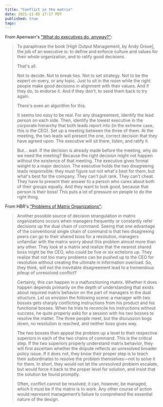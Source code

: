 ```yaml
---
title: "Conflict in the matrix"
date: 2021-11-05 17:17 PDT
published: true
tags:
---
```


From Apenwarr's ["What do executives do, anyway?"](https://apenwarr.ca/log/20190926):

<blockquote markdown="1">

To paraphrase the book [High Output Management, by Andy Grove], the job of an executive is: to define and enforce culture and values for their whole organization, and to ratify good decisions.

That's all.

Not to decide. Not to break ties. Not to set strategy. Not to be the expert on every, or any topic. Just to sit in the room while the right people make good decisions in alignment with their values. And if they do, to endorse it. And if they don't, to send them back to try again.

There's even an algorithm for this.

It seems too easy to be real. For any disagreement, identify the lead person on each side. Then, identify the lowest executive in the corporate hierarchy that both leads report into (in the extreme case, this is the CEO). Set up a meeting between the three of them. At the meeting, the two leads will present the one, correct decision that they have agreed upon. The executive will sit there, listen, and ratify it.

But... wait. If the decision is already made before the meeting, why do we need the meeting? Because the right decision might not happen without the existence of that meeting. The executive gives formal weight to a major decision. The executive holds the two disagreeing leads responsible: they must figure out not what's best for them, but what's best for the company. They can't pull rank. They can't cheat. They have to present their answer to a person who cares about both of their groups equally. And they want to look good, because that person is their boss! This puts a lot of pressure on people to do the right thing.

</blockquote>

From HBR's ["Problems of Matrix Organizations"](https://hbr.org/1978/05/problems-of-matrix-organizations):

<blockquote markdown="1">

Another possible source of decision strangulation in matrix organizations occurs when managers frequently or constantly refer decisions up the dual chain of command. Seeing that one advantage of the conventional single chain of command is that two disagreeing peers can go to their shared boss for a resolution, managers unfamiliar with the matrix worry about this problem almost more than any other. They look at a matrix and realize that the nearest shared boss might be the CEO, who could be five or six echelons up. They realize that not too many problems can be pushed up to the CEO for resolution without creating the ultimate in information overload. So, they think, will not the inevitable disagreement lead to a tremendous pileup of unresolved conflict?

Certainly, this can happen in a malfunctioning matrix. Whether it does happen depends primarily on the depth of understanding that exists about required matrix behavior on the part of managers in the dual structure. Let us envision the following scene: a manager with two bosses gets sharply conflicting instructions from his product and his functional bosses. When he tries to reconcile his instructions without success, he quite properly asks for a session with his two bosses to resolve the matter. The three people meet, but the discussion bogs down, no resolution is reached, and neither boss gives way.

The two bosses then appeal the problem up a level to their respective superiors in each of the two chains of command. This is the critical step. If the two superiors properly understand matrix behavior, they will first ascertain whether the dispute reflects an unresolved broader policy issue. If it does not, they know their proper step is to teach their subordinates to resolve the problem themselves—not to solve it for them. In short, they would not let the unresolved problem escalate, but would force it back to the proper level for solution, and insist that the solution be found promptly.

Often, conflict cannot be resolved; it can, however, be managed, which it must be if the matrix is to work. Any other course of action would represent management’s failure to comprehend the essential nature of the design.

</blockquote>
